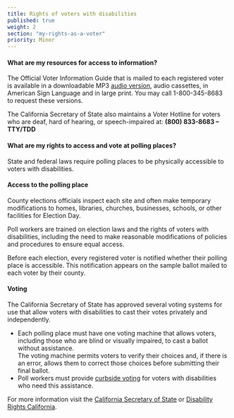 ```yaml
---
title: Rights of voters with disabilities
published: true
weight: 2
section: "my-rights-as-a-voter"
priority: Minor
---
```






#### What are my resources for access to information?  
The Official Voter Information Guide that is mailed to each registered voter is available in a downloadable MP3 [audio version](http://www.sos.ca.gov/elections/voting-resources/voters-disabilities/), audio cassettes, in American Sign Language and in large print.  You may call 1-800-345-8683 to request these versions. 

The California Secretary of State also maintains a Voter Hotline for voters who are  deaf, hard of hearing, or speech-impaired at: **(800) 833-8683 – TTY/TDD**

#### What are my rights to access and vote at polling places?  
State and federal laws require polling places to be physically accessible to voters with disabilities.  

#### Access to the polling place  
County elections officials inspect each site and often make temporary modifications to homes, libraries, churches, businesses, schools, or other facilities for Election Day.  

Poll workers are trained on election laws and the rights of voters with disabilities, including the need to make reasonable modifications of policies and procedures to ensure equal access.  

Before each election, every registered voter is notified whether their polling place is accessible. This notification appears  on the sample ballot mailed to each voter by their county.  

#### Voting  
The California Secretary of State has approved several voting systems for use that allow voters with disabilities to cast their votes privately and independently.
- Each polling place must have one voting machine that allows voters, including those who are blind or visually impaired, to cast a ballot without assistance.  
	The voting machine permits voters to verify their choices and, if there is an error, allows them to correct those choices before submitting their final ballot.
- Poll workers must provide [curbside voting](#item-polling-place-access-disabilities) for voters with disabilities who need this assistance.  

For more information visit the [California Secretary of State](http://www.sos.ca.gov/elections/voting-resources/voters-disabilities/) or [Disability Rights California](http://www.disabilityrightsca.org/pubs/PublicationsVoting.htm).
